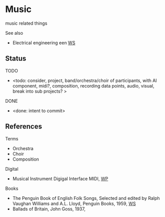 # Music
music related things

See also
* Electrical engineering een [WS](https://github.com/YorkEarwaker/Electrical-Engineering/tree/main)

## Status

TODO
* <todo: consider, project, band/orchestra/choir of participants, with AI component, midi?, composition, recording data points, audio, visual, break into sub projects? >

DONE
* <done: intent to commit>

## References

Terms
* Orchestra
* Choir
* Composition

Digital
* Musical Instrument Digigal Interface MIDI, [WP](https://en.wikipedia.org/wiki/MIDI) 

Books
* The Penguin Book of English Folk Songs, Selected and edited by Ralph Vaughan Williams and A.L. Lloyd, Penguin Books, 1959, [WS](https://mainlynorfolk.info/lloyd/books/penguinbookofenglishfolksongs.html)
* Ballads of Britain, John Goss, 1937, 
